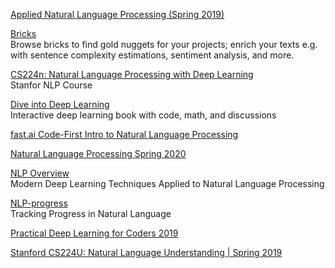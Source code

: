 <p>
<a href="https://github.com/dbamman/anlp19">Applied Natural Language Processing (Spring 2019)</a>
</p>
<p>
<a href="https://github.com/code-kern-ai/bricks">Bricks</a>
<br>Browse bricks to find gold nuggets for your projects; enrich your texts e.g. with sentence complexity estimations, sentiment analysis, and more. 
</p>
<p>
<a href="https://web.stanford.edu/class/cs224n/">CS224n: Natural Language Processing with Deep Learning</a>
<br>Stanfor NLP Course  
</p>
<p>
<a href="http://d2l.ai/">Dive into Deep Learning</a>
<br>Interactive deep learning book with code, math, and discussions
</p>
<p>
<a href="https://www.youtube.com/playlist?list=PLtmWHNX-gukKocXQOkQjuVxglSDYWsSh9">fast.ai Code-First Intro to Natural Language Processing</a>
</p>
<p>
<a href="https://people.ischool.berkeley.edu/~dbamman/nlp20.html">Natural Language Processing Spring 2020</a>
</p>
<p>
<a href="https://nlpoverview.com/index.html">NLP Overview</a>
<br>Modern Deep Learning Techniques Applied to Natural Language Processing  
</p>
<p>
<a href="http://nlpprogress.com/">NLP-progress</a>
<br>Tracking Progress in Natural Language  
</p>
<p>
<a href="https://www.fast.ai/2019/01/24/course-v3/">Practical Deep Learning for Coders 2019</a>
</p>
<p>
<a href="https://www.youtube.com/playlist?list=PLoROMvodv4rObpMCir6rNNUlFAn56Js20">Stanford CS224U: Natural Language Understanding | Spring 2019</a>
</p>
